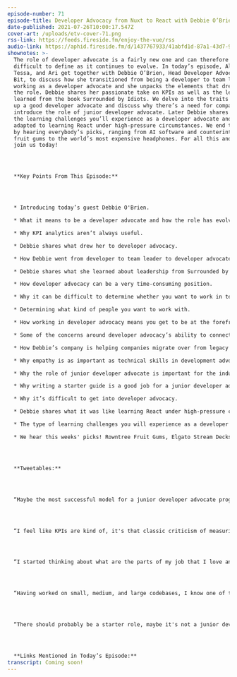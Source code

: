 ```yaml
---
episode-number: 71
episode-title: Developer Advocacy from Nuxt to React with Debbie O’Brien
date-published: 2021-07-26T10:00:17.547Z
cover-art: /uploads/etv-cover-71.png
rss-link: https://feeds.fireside.fm/enjoy-the-vue/rss
audio-link: https://aphid.fireside.fm/d/1437767933/41abfd1d-87a1-43d7-94d9-7fda3a5120e1/2b31cdbc-f108-401a-9b63-9ce6f9143067.mp3
shownotes: >-
  The role of developer advocate is a fairly new one and can therefore be
  difficult to define as it continues to evolve. In today’s episode, Alex,
  Tessa, and Ari get together with Debbie O’Brien, Head Developer Advocate at
  Bit, to discuss how she transitioned from being a developer to team leader to
  working as a developer advocate and she unpacks the elements that drew her to
  the role. Debbie shares her passionate take on KPIs as well as the lessons she
  learned from the book Surrounded by Idiots. We delve into the traits that make
  up a good developer advocate and discuss why there’s a need for companies to
  introduce the role of junior developer advocate. Later Debbie shares some of
  the learning challenges you’ll experience as a developer advocate and how she
  adapted to learning React under high-pressure circumstances. We end the show
  by hearing everybody’s picks, ranging from AI software and counterintuitive
  fruit gums to the world’s most expensive headphones. For all this and more,
  join us today! 




  **Key Points From This Episode:**




  * Introducing today’s guest Debbie O'Brien.

  * What it means to be a developer advocate and how the role has evolved.

  * Why KPI analytics aren’t always useful.

  * Debbie shares what drew her to developer advocacy.

  * How Debbie went from developer to team leader to developer advocate.

  * Debbie shares what she learned about leadership from Surrounded by Idiots.

  * How developer advocacy can be a very time-consuming position.

  * Why it can be difficult to determine whether you want to work in tech.

  * Determining what kind of people you want to work with.

  * How working in developer advocacy means you get to be at the forefront of new developments and technologies.

  * Some of the concerns around developer advocacy’s ability to connect with and help developers.

  * How Debbie’s company is helping companies migrate over from legacy stacks.

  * Why empathy is as important as technical skills in development advocacy.

  * Why the role of junior developer advocate is important for the industry and should be actively created and nurtured.

  * Why writing a starter guide is a good job for a junior developer advocate.

  * Why it’s difficult to get into developer advocacy.

  * Debbie shares what it was like learning React under high-pressure circumstances.

  * The type of learning challenges you will experience as a developer advocate.

  * We hear this weeks' picks! Rowntree Fruit Gums, Elgato Stream Decks, GitHub CoPilot, and more!




  **Tweetables:**




  “Maybe the most successful model for a junior developer advocate program would be one at a company large enough that could have them do product rotations.” — [@GloomyLumi](https://twitter.com/gloomylumi?lang=en) \[0:35:23]




  “I feel like KPIs are kind of, it's that classic criticism of measuring something because it's measurable, rather than measuring the things that you need to keep track of like, it's just quantitative data.” — Tessa \[0:08:30]




  “I started thinking about what are the parts of my job that I love and what is the part of the job that I don't like, and then try and look at what kind of job fits the job that I love. And everything seemed to fit into developer advocate.” — [@debs_obrien](https://twitter.com/debs_obrien) \[0:40:54]




  “Having worked on small, medium, and large codebases, I know one of the big things that I think you need to keep in mind when you're doing developer advocacy is, ‘Okay, how do you integrate this with an already existing project?’” —[@fimion](https://twitter.com/fimion) \[0:32:58]




  “There should probably be a starter role, maybe it's not a junior developer advocate, maybe it's like a content creator and then you kind of go up because you could be a very, very, very good content creator, and not necessarily be a developer advocate.” — [@debs_obrien](https://twitter.com/debs_obrien) \[0:35:50]




  **Links Mentioned in Today’s Episode:**
transcript: Coming soon!
---
```

